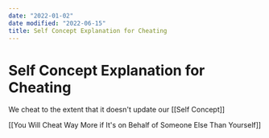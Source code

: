 ```yaml
---
date: "2022-01-02"
date modified: "2022-06-15"
title: Self Concept Explanation for Cheating
---
```


# Self Concept Explanation for Cheating
We cheat to the extent that it doesn't update our [[Self Concept]]

[[You Will Cheat Way More if It's on Behalf of Someone Else Than Yourself]]
